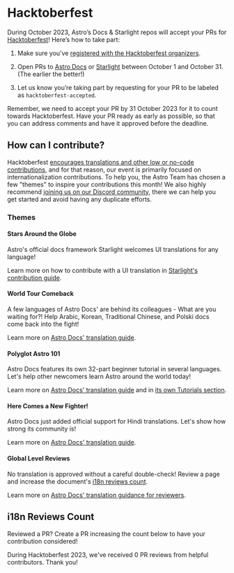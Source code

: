 # Hacktoberfest

During October 2023, Astro’s Docs & Starlight repos will accept your PRs for [Hacktoberfest](https://hacktoberfest.com/)! Here’s how to take part:

1. Make sure you’ve [registered with the Hacktoberfest organizers](https://hacktoberfest.com/).

2. Open PRs to [Astro Docs](https://github.com/withastro/docs/) or [Starlight](https://github.com/withastro/starlight/) between October 1 and October 31. (The earlier the better!)

3. Let us know you’re taking part by requesting for your PR to be labeled as `hacktoberfest-accepted`.

Remember, we need to accept your PR by 31 October 2023 for it to count towards Hacktoberfest. Have your PR ready as early as possible, so that you can address comments and have it approved before the deadline.

## How can I contribute?

Hacktoberfest [encourages translations and other low or no-code contributions](https://hacktoberfest.com/participation/#low-or-non-code), and for that reason, our event is primarily focused on internationalization contributions. To help you, the Astro Team has chosen a few "themes" to inspire your contributions this month! We also highly recommend [joining us on our Discord community](https://astro.build/chat/), there we can help you get started and avoid having any duplicate efforts. 

### Themes

#### Stars Around the Globe

Astro's official docs framework Starlight welcomes UI translations for any language! 

Learn more on how to contribute with a UI translation in [Starlight's contribution guide](https://github.com/withastro/starlight/blob/main/CONTRIBUTING.md#translating-starlights-ui).

#### World Tour Comeback 

A few languages of Astro Docs' are behind its colleagues - What are you waiting for?! Help Arabic, Korean, Traditional Chinese, and Polski docs come back into the fight!

Learn more on [Astro Docs' translation guide](https://github.com/withastro/docs/blob/main/contributor-guides/translating-astro-docs.md).

#### Polyglot Astro 101 

Astro Docs features its own 32-part beginner tutorial in several languages. Let's help other newcomers learn Astro around the world today! 

Learn more on [Astro Docs' translation guide](https://github.com/withastro/docs/blob/main/contributor-guides/translating-astro-docs.md) and in [its own Tutorials section](https://github.com/withastro/docs/blob/main/contributor-guides/translating-astro-docs.md#tutorials).

#### Here Comes a New Fighter!

Astro Docs just added official support for Hindi translations. Let's show how strong its community is!

Learn more on [Astro Docs' translation guide](https://github.com/withastro/docs/blob/main/contributor-guides/translating-astro-docs.md).

#### Global Level Reviews 

No translation is approved without a careful double-check! Review a page and increase the document's [i18n reviews count](#i18n-reviews-count).

Learn more on [Astro Docs' translation guidance for reviewers](https://github.com/withastro/docs/blob/main/contributor-guides/translating-astro-docs.md#reviewing-someone-elses-pr).

## i18n Reviews Count

Reviewed a PR? Create a PR increasing the count below to have your contribution considered!

During Hacktoberfest 2023, we've received 0 PR reviews from helpful contributors. Thank you!
